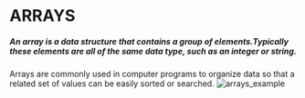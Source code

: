 # ARRAYS
##### An array is a data structure that contains a group of elements.Typically these elements are all of the same data type, such as an integer or string.
Arrays are commonly used in computer programs to organize data so that a related set of values can be easily sorted or searched.
![arrays_example](https://www.google.com/url?sa=i&url=https%3A%2F%2Fzaragozamakerspace.com%2Findex.php%2Flessons%2Fcurso-de-arduino-y-robotica-arrays-o-vectores%2F&psig=AOvVaw2gKZUy9lCAKe6wN4SZtoJW&ust=1597091065646000&source=images&cd=vfe&ved=0CAIQjRxqFwoTCMj9-NH6jusCFQAAAAAdAAAAABAD)
